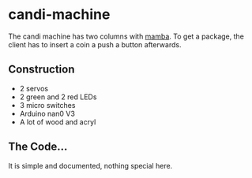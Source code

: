 # candi-machine
The candi machine has two columns with [mamba](https://www.storck.com/de/marken/mamba/).
To get a package, the client has to insert a coin a push a button afterwards.

## Construction

- 2 servos
- 2 green and 2 red LEDs
- 3 micro switches
- Arduino nan0 V3
- A lot of wood and acryl

## The Code...
It is simple and documented, nothing special here.
